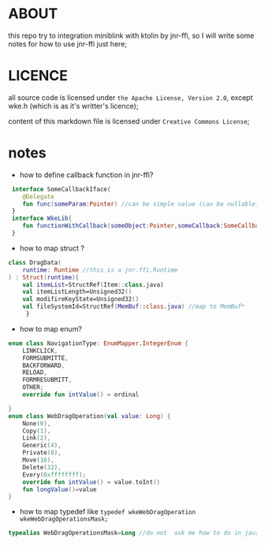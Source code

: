 # ABOUT
 this repo try to integration miniblink with ktolin by  jnr-ffi,
 so I will write some notes for how to use jnr-ffi just here;
 # LICENCE
 all source code is  licensed under `the Apache License, Version 2.0`,
 except wke.h (which is as it's writter's licence);
 
 content of this markdown file is  licensed under  `Creative Commons License`;
 
 # notes
+ how to define callback function in jnr-ffi?
```kotlin
 interface SomeCallbackIface{
    @Delegate
    fun func(someParam:Pointer) //can be simple value (can be nullable)
 }
 interface WkeLib{
    fun functionWithCallback(someObject:Pointer,someCallback:SomeCallbackIface)
 }
```
+ how to map struct ?
```kotlin
class DragData(	
	runtime: Runtime //this is a jnr.ffi.Runtime
) : Struct(runtime){
    val itemList=StructRef(Item::class.java)
	val itemListLength=Unsigned32()
	val modifireKeyState=Unsigned32()
	val fileSystemId=StructRef(MemBuf::class.java) //map to MemBuf*
	 }
```
+ how to map enum?
```kotlin
enum class NavigationType: EnumMapper.IntegerEnum {
	LINKCLICK,
	FORMSUBMITTE,
	BACKFORWARD,
	RELOAD,
	FORMRESUBMITT,
	OTHER;
	override fun intValue() = ordinal

}
enum class WebDragOperation(val value: Long) {
	None(0),
	Copy(1),
	Link(2),
	Generic(4),
	Private(8),
	Move(16),
	Delete(32),
	Every(0xffffffff);
    override fun intValue() = value.toInt()
    fun longValue()=value
}
```
+ how to map typedef like `typedef wkeWebDragOperation wkeWebDragOperationsMask;`
```kotlin
typealias WebDragOperationsMask=Long //do not  ask me how to do in java...,maybe jdk 11?
```
